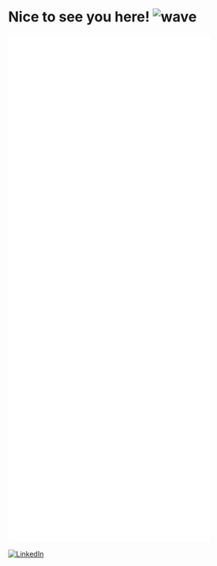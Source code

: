<h1>Nice to see you here! <img alt="wave" src="https://emojis.slackmojis.com/emojis/images/1612948491/12491/waveboi.gif?1612948491" width="30" /></h1>

![Metrics](https://raw.githubusercontent.com/arjanvillon/arjanvillon/f7b8989ca71a05cb32340a02f2852b0034751937/github-metrics.svg)

<p>
  <a href="https://www.linkedin.com/in/arjan-heaven-villon-42b2651a1" target="_blank">
    <img alt="LinkedIn" src="https://camo.githubusercontent.com/c8a9c5b414cd812ad6a97a46c29af67239ddaeae08c41724ff7d945fb4c047e5/68747470733a2f2f6564656e742e6769746875622e696f2f537570657254696e7949636f6e732f696d616765732f7376672f6c696e6b6564696e2e737667" width="40" />
  </a> 
</p>
